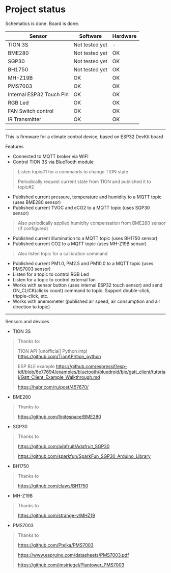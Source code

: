 Project status
=======

Schematics is done.
Board is done.

| Sensor | Software | Hardware |
| --- | --- | --- |
| TION 3S | Not tested yet | - |
| BME280 | Not tested yet | OK |
| SGP30 | Not tested yet | OK |
| BH1750 | Not tested yet | OK |
| MH-Z19B | OK | OK |
| PMS7003 | OK | OK |
| Internal ESP32 Touch Pin | OK | OK |
| RGB Led | OK | OK |
| FAN Switch control | OK | OK |
| IR Transmitter | OK | OK |



------

This is firmware for a climate control device, based on ESP32 DevKit board

Features

- Connected to MQTT broker via WIFI
- Control TION 3S via BlueTooth module

> Listen topic#1 for a commands to change TION state
>
> Periodically request current state from TION and published it to topic#2

- Published current pressure, temperature and humidity to a MQTT topic (uses BME280 sensor)
- Published current TVOC and eCO2 to a MQTT topic (uses SGP30 sensor)

> Also periodically applied humidity compensation from BME280 sensor (if configured)

- Published current illumination to a MQTT topic (uses BH1750 sensor)
- Published current CO2 to a MQTT topic (uses MH-Z19B sensor)

> Also listen topic for a calibration command 

- Published current PM1.0, PM2.5 and PM10.0 to a MQTT topic (uses PMS7003 sensor)
- Listen for a topic to control RGB Led
- Listen for a topic to control external fan
- Works with sensor button (uses internal ESP32 touch sensor) and send ON_CLICK(clicks count) command to topic. Support double-click, tripple-click, etc.
- Works with anemometer (published air speed, air consumption and air direction to topic)

-----

Sensors and devices

- TION 3S 

> Thanks to:
>
> TION API [unofficial] Python impl https://github.com/TionAPI/tion_python
> 
> ESP BLE example https://github.com/espressif/esp-idf/blob/6e77694/examples/bluetooth/bluedroid/ble/gatt_client/tutorial/Gatt_Client_Example_Walkthrough.md
> 
> https://habr.com/ru/post/457670/

- BME280

> Thanks to
>
> https://github.com/finitespace/BME280

- SGP30

> Thanks to
>
> https://github.com/adafruit/Adafruit_SGP30
>
> https://github.com/sparkfun/SparkFun_SGP30_Arduino_Library

- BH1750

> Thanks to
>
> https://github.com/claws/BH1750

- MH-Z19B

> Thanks to
>
> https://github.com/strange-v/MHZ19

- PMS7003

> Thanks to
> 
> https://github.com/Ptelka/PMS7003
>
> https://www.espruino.com/datasheets/PMS7003.pdf
>
> https://github.com/jmstriegel/Plantower_PMS7003

